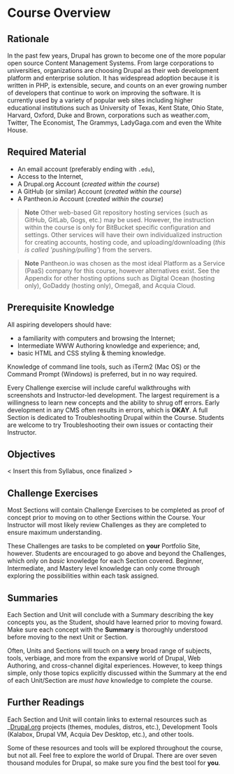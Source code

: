 # Course Overview

## Rationale

In the past few years, Drupal has grown to become one of the more popular open source Content Management Systems. From large corporations to universities, organizations are choosing Drupal as their web development platform and enterprise solution. It has widespread adoption because it is written in PHP, is extensible, secure, and counts on an ever growing number of developers that continue to work on improving the software. It is currently used by a variety of popular web sites including higher educational institutions such as University of Texas, Kent State, Ohio State, Harvard, Oxford, Duke and Brown, corporations such as weather.com, Twitter, The Economist, The Grammys, LadyGaga.com and even the White House.

## Required Material

* An email account (preferably ending with ```.edu```),
* Access to the Internet,
* A Drupal.org Account (*created within the course*)
* A GitHub (or similar) Account (*created within the course*)
* A Pantheon.io Account (*created within the course*)

> **Note** Other web-based Git repository hosting services (such as GitHub, GitLab, Gogs, etc.) may be used. However, the instruction within the course is only for BitBucket specific configuration and settings. Other services will have their own individualized instruction for creating accounts, hosting code, and uploading/downloading (*this is called 'pushing/pulling'*) from the servers.

> **Note** Pantheon.io was chosen as the most ideal Platform as a Service (PaaS) company for this course, however alternatives exist. See the Appendix for other hosting options such as Digital Ocean (hosting only), GoDaddy (hosting only), Omega8, and Acquia Cloud.

## Prerequisite Knowledge

All aspiring developers should have:
* a familiarity with computers and browsing the Internet;
* Intermediate WWW Authoring knowledge and experience; and,
* basic HTML and CSS styling & theming knowledge.

Knowledge of command line tools, such as iTerm2 (Mac OS) or the Command Prompt (Windows) is preferred, but in no way required.

Every Challenge exercise will include careful walkthroughs with screenshots and Instructor-led development. The largest requirement is a willingness to learn new concepts and the ability to shrug off errors. Early development in any CMS often results in errors, which is **OKAY**. A full Section is dedicated to Troubleshooting Drupal within the Course. Students are welcome to try Troubleshooting their own issues or contacting their Instructor.

## Objectives

 < Insert this from Syllabus, once finalized >

## Challenge Exercises

Most Sections will contain Challenge Exercises to be completed as proof of concept prior to moving on to other Sections within the Course. Your Instructor will most likely review Challenges as they are completed to ensure maximum understanding.

These Challenges are tasks to be completed on **your** Portfolio Site, however. Students are encouraged to go above and beyond the Challenges, which only on *basic* knowledge for each Section covered. Beginner, Intermediate, and Mastery level knowledge can only come through exploring the possibilities within each task assigned.

## Summaries

Each Section and Unit will conclude with a Summary describing the key concepts you, as the Student, should have learned prior to moving foward. Make sure each concept with the **Summary** is thoroughly understood before moving to the next Unit or Section.

Often, Units and Sections will touch on a **very** broad range of subjects, tools, verbiage, and more from the expansive world of Drupal, Web Authoring, and cross-channel digital experiences. However, to keep things simple, only those topics explicitly discussed within the Summary at the end of each Unit/Section are *must have* knowledge to complete the course.

## Further Readings

Each Section and Unit will contain links to external resources such as _[Drupal.org](http://drupal.org "Drupal.org") projects (themes, modules, distros, etc.), Development Tools (Kalabox, Drupal VM, Acquia Dev Desktop, etc.), and other tools.

Some of these resources and tools will be explored throughout the course, but not all. Feel free to explore the world of Drupal. There are over seven thousand modules for Drupal, so make sure you find the best tool for **you**.
